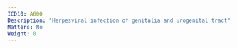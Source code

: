 ```yaml
---
ICD10: A600
Description: "Herpesviral infection of genitalia and urogenital tract"
Matters: No
Weight: 0
---
```

